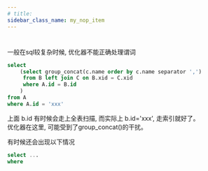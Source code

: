 ```yaml
---
# title: 
sidebar_class_name: my_nop_item
---
```

#

一般在sql较复杂时候, 优化器不能正确处理谓词
```sql
select 
    (select group_concat(c.name order by c.name separator ',')
     from B left join C on B.xid = C.xid
     where A.id = B.id
    )
from A
where A.id = 'xxx'
```
上面 b.id 有时候会走上全表扫描, 而实际上 b.id='xxx', 走索引就好了。  
优化器在这里, 可能受到了group_concat()的干扰。

有时候还会出现以下情况
```sql
select ...
where 
```
